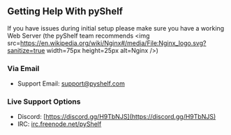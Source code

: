 ## Getting Help With **pyShelf**

If you have issues during initial setup please make sure you have a working Web Server (the pyShelf team recommends <img src=https://en.wikipedia.org/wiki/Nginx#/media/File:Nginx_logo.svg?sanitize=true width=75px height=25px alt=Nginx />)

### Via Email
* Support Email: [support@pyshelf.com](mailto://support@pyshelf.com)

### Live Support Options
* Discord: [https://discord.gg/H9TbNJS](https://discord.gg/H9TbNJS)
* IRC: [irc.freenode.net/pyShelf](irc://freenode.net/pyshelf)
